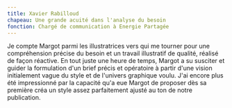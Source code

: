 ```yaml
---
title: Xavier Rabilloud
chapeau: Une grande acuité dans l'analyse du besoin
fonction: Chargé de communication à Energie Partagée
---
```


Je compte Margot parmi les illustratrices vers qui me tourner pour une compréhension précise du besoin et un travail illustratif de qualité, réalisé de façon réactive. En tout juste une heure de temps, Margot a su susciter et guider la formulation d'un brief précis et opératoire à partir d'une vision initialement vague du style et de l'univers graphique voulu. J'ai encore plus été impressionné par la capacité qu'a eue Margot de proposer dès sa première créa un style assez parfaitement ajusté au ton de notre publication.